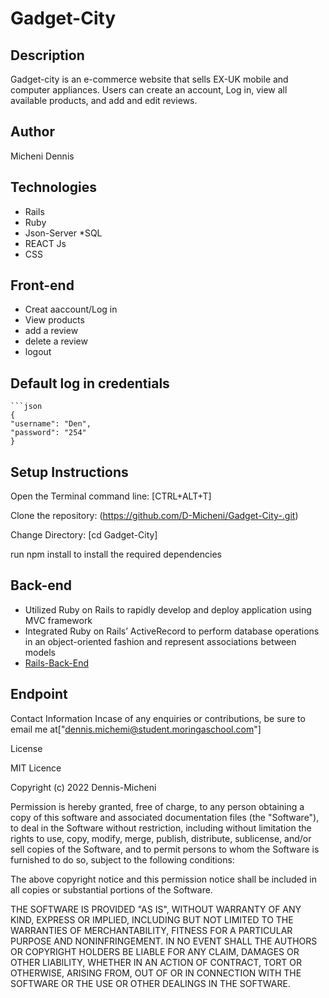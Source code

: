 # Gadget-City 
## Description
Gadget-city is an e-commerce website that sells EX-UK mobile and computer appliances. Users can create an account, Log in, view all available products, and add and edit reviews.
## Author 
Micheni Dennis
## Technologies
* Rails
* Ruby
* Json-Server
*SQL
* REACT Js
* CSS

## Front-end
- Creat aaccount/Log in
- View products
- add a review
- delete a review
- logout 

## Default log in credentials
    ```json
    {
    "username": "Den",
    "password": "254"
    }
    
## Setup Instructions
Open the Terminal command line: [CTRL+ALT+T]

Clone the repository: (https://github.com/D-Micheni/Gadget-City-.git)

Change Directory: [cd Gadget-City]

run npm install to install the required dependencies

 ## Back-end
- Utilized Ruby on Rails to rapidly develop and deploy application using MVC framework
- Integrated Ruby on Rails’ ActiveRecord to perform database operations in an object-oriented fashion and represent associations between models
- [Rails-Back-End](https://gadgets-production.up.railway.app/) 


## Endpoint





Contact Information
Incase of any enquiries or contributions, be sure to email me at["dennis.michemi@student.moringaschool.com"]

License

MIT Licence

Copyright (c) 2022 Dennis-Micheni

Permission is hereby granted, free of charge, to any person obtaining a copy of this software and associated documentation files (the "Software"), to deal in the Software without restriction, including without limitation the rights to use, copy, modify, merge, publish, distribute, sublicense, and/or sell copies of the Software, and to permit persons to whom the Software is furnished to do so, subject to the following conditions:

The above copyright notice and this permission notice shall be included in all copies or substantial portions of the Software.

THE SOFTWARE IS PROVIDED "AS IS", WITHOUT WARRANTY OF ANY KIND, EXPRESS OR IMPLIED, INCLUDING BUT NOT LIMITED TO THE WARRANTIES OF MERCHANTABILITY, FITNESS FOR A PARTICULAR PURPOSE AND NONINFRINGEMENT. IN NO EVENT SHALL THE AUTHORS OR COPYRIGHT HOLDERS BE LIABLE FOR ANY CLAIM, DAMAGES OR OTHER LIABILITY, WHETHER IN AN ACTION OF CONTRACT, TORT OR OTHERWISE, ARISING FROM, OUT OF OR IN CONNECTION WITH THE SOFTWARE OR THE USE OR OTHER DEALINGS IN THE SOFTWARE.
